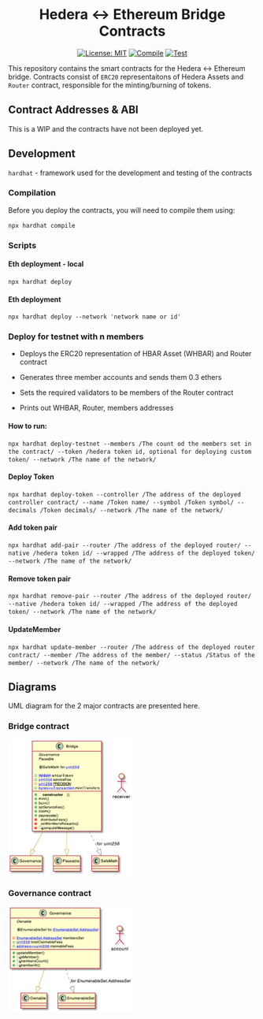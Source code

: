 <div align="center">

# Hedera <-> Ethereum Bridge Contracts

[![License: MIT](https://img.shields.io/badge/License-MIT-yellow.svg)](https://opensource.org/licenses/MIT)
[![Compile](https://github.com/LimeChain/hedera-eth-bridge-contracts/actions/workflows/compile.yml/badge.svg?branch=main)](https://github.com/LimeChain/hedera-eth-bridge-contracts/actions/workflows/compile.yml)
[![Test](https://github.com/LimeChain/hedera-eth-bridge-contracts/actions/workflows/test.yml/badge.svg?branch=main)](https://github.com/LimeChain/hedera-eth-bridge-contracts/actions/workflows/test.yml)

</div>

This repository contains the smart contracts for the Hedera <-> Ethereum bridge.
Contracts consist of `ERC20` representaitons of Hedera Assets and `Router` contract, responsible for the minting/burning of tokens.

## Contract Addresses & ABI

This is a WIP and the contracts have not been deployed yet.

## Development

`hardhat` - framework used for the development and testing of the contracts

### Compilation

Before you deploy the contracts, you will need to compile them using:

```
npx hardhat compile
```

### Scripts

#### Eth deployment - local

```
npx hardhat deploy
```

#### Eth deployment

```
npx hardhat deploy --network 'network name or id'
```

### Deploy for testnet with n members

-   Deploys the ERC20 representation of HBAR Asset (WHBAR) and Router contract
-   Generates three member accounts and sends them 0.3 ethers

-   Sets the required validators to be members of the Router contract
-   Prints out WHBAR, Router, members addresses

#### How to run:

```
npx hardhat deploy-testnet --members /The count od the members set in the contract/ --token /hedera token id, optional for deploying custom token/ --network /The name of the network/
```

#### Deploy Token

```
npx hardhat deploy-token --controller /The address of the deployed controller contract/ --name /Token name/ --symbol /Token symbol/ --decimals /Token decimals/ --network /The name of the network/
```

#### Add token pair

```
npx hardhat add-pair --router /The address of the deployed router/ --native /hedera token id/ --wrapped /The address of the deployed token/ --network /The name of the network/
```

#### Remove token pair

```
npx hardhat remove-pair --router /The address of the deployed router/ --native /hedera token id/ --wrapped /The address of the deployed token/ --network /The name of the network/
```

#### UpdateMember

```
npx hardhat update-member --router /The address of the deployed router contract/ --member /The address of the member/ --status /Status of the member/ --network /The name of the network/

```

## Diagrams

UML diagram for the 2 major contracts are presented here.

### Bridge contract

<div align="center" style="width:50%">

![bridge](/img/bridge.png "Bridge contract")

</div>

### Governance contract

<div align="center" style="width:50%">

![governance](/img/gov.png "Governance contract")

</div>
